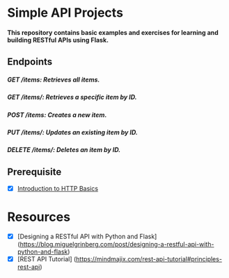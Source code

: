 # Simple API Projects

#### This repository contains basic examples and exercises for learning and building RESTful APIs using Flask.

## Endpoints

##### GET /items: Retrieves all items.
##### GET /items/<id>: Retrieves a specific item by ID.
##### POST /items: Creates a new item.
##### PUT /items/<id>: Updates an existing item by ID.
##### DELETE /items/<id>: Deletes an item by ID.

## Prerequisite
+ [x] [Introduction to HTTP Basics](https://www3.ntu.edu.sg/home/ehchua/programming/webprogramming/HTTP_Basics.html)

# Resources
+ [x] [Designing a RESTful API with Python and Flask] (https://blog.miguelgrinberg.com/post/designing-a-restful-api-with-python-and-flask)
+ [x] [REST API Tutorial] (https://mindmajix.com/rest-api-tutorial#principles-rest-api)
